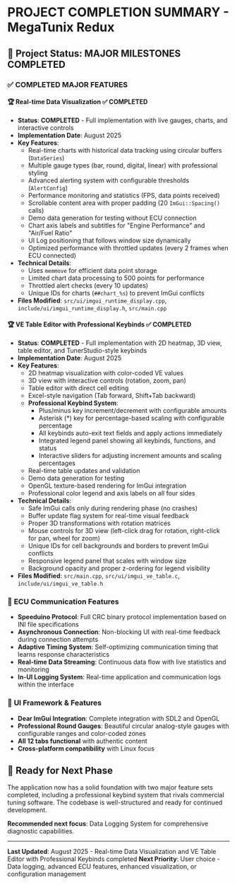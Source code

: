 # PROJECT COMPLETION SUMMARY - MegaTunix Redux

## 🎯 **Project Status: MAJOR MILESTONES COMPLETED**

### ✅ **COMPLETED MAJOR FEATURES**

#### **🏆 Real-time Data Visualization** ✅ **COMPLETED**
- **Status**: **COMPLETED** - Full implementation with live gauges, charts, and interactive controls
- **Implementation Date**: August 2025
- **Key Features**:
  - Real-time charts with historical data tracking using circular buffers (`DataSeries`)
  - Multiple gauge types (bar, round, digital, linear) with professional styling
  - Advanced alerting system with configurable thresholds (`AlertConfig`)
  - Performance monitoring and statistics (FPS, data points received)
  - Scrollable content area with proper padding (20 `ImGui::Spacing()` calls)
  - Demo data generation for testing without ECU connection
  - Chart axis labels and subtitles for "Engine Performance" and "Air/Fuel Ratio"
  - UI Log positioning that follows window size dynamically
  - Optimized performance with throttled updates (every 2 frames when ECU connected)
- **Technical Details**:
  - Uses `memmove` for efficient data point storage
  - Limited chart data processing to 500 points for performance
  - Throttled alert checks (every 10 updates)
  - Unique IDs for charts (`##chart_%s`) to prevent ImGui conflicts
- **Files Modified**: `src/ui/imgui_runtime_display.cpp`, `include/ui/imgui_runtime_display.h`, `src/main.cpp`

#### **🏆 VE Table Editor with Professional Keybinds** ✅ **COMPLETED**
- **Status**: **COMPLETED** - Full implementation with 2D heatmap, 3D view, table editor, and TunerStudio-style keybinds
- **Implementation Date**: August 2025
- **Key Features**:
  - 2D heatmap visualization with color-coded VE values
  - 3D view with interactive controls (rotation, zoom, pan)
  - Table editor with direct cell editing
  - Excel-style navigation (Tab forward, Shift+Tab backward)
  - **Professional Keybind System**:
    - Plus/minus key increment/decrement with configurable amounts
    - Asterisk (*) key for percentage-based scaling with configurable percentage
    - All keybinds auto-exit text fields and apply actions immediately
    - Integrated legend panel showing all keybinds, functions, and status
    - Interactive sliders for adjusting increment amounts and scaling percentages
  - Real-time table updates and validation
  - Demo data generation for testing
  - OpenGL texture-based rendering for ImGui integration
  - Professional color legend and axis labels on all four sides
- **Technical Details**:
  - Safe ImGui calls only during rendering phase (no crashes)
  - Buffer update flag system for real-time visual feedback
  - Proper 3D transformations with rotation matrices
  - Mouse controls for 3D view (left-click drag for rotation, right-click for pan, wheel for zoom)
  - Unique IDs for cell backgrounds and borders to prevent ImGui conflicts
  - Responsive legend panel that scales with window size
  - Background opacity and proper z-ordering for legend visibility
- **Files Modified**: `src/main.cpp`, `src/ui/imgui_ve_table.c`, `include/ui/imgui_ve_table.h`

### 🎯 **ECU Communication Features**
- **Speeduino Protocol**: Full CRC binary protocol implementation based on INI file specifications
- **Asynchronous Connection**: Non-blocking UI with real-time feedback during connection attempts
- **Adaptive Timing System**: Self-optimizing communication timing that learns response characteristics
- **Real-time Data Streaming**: Continuous data flow with live statistics and monitoring
- **In-UI Logging System**: Real-time application and communication logs within the interface

### 🎨 **UI Framework & Features**
- **Dear ImGui Integration**: Complete integration with SDL2 and OpenGL
- **Professional Round Gauges**: Beautiful circular analog-style gauges with configurable ranges and color-coded zones
- **All 12 tabs functional** with authentic content
- **Cross-platform compatibility** with Linux focus

## 🚀 **Ready for Next Phase**

The application now has a solid foundation with two major feature sets completed, including a professional keybind system that rivals commercial tuning software. The codebase is well-structured and ready for continued development.

**Recommended next focus**: Data Logging System for comprehensive diagnostic capabilities.

---

**Last Updated**: August 2025 - Real-time Data Visualization and VE Table Editor with Professional Keybinds completed
**Next Priority**: User choice - Data logging, advanced ECU features, enhanced visualization, or configuration management
